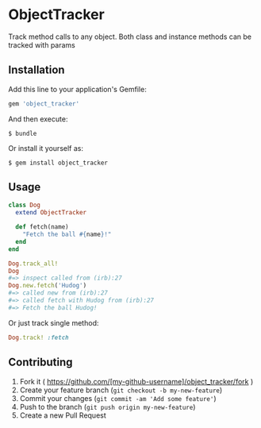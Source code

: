 # ObjectTracker

Track method calls to any object. Both class and instance methods can be tracked with params

## Installation

Add this line to your application's Gemfile:

```ruby
gem 'object_tracker'
```

And then execute:

    $ bundle

Or install it yourself as:

    $ gem install object_tracker

## Usage

```ruby
class Dog
  extend ObjectTracker

  def fetch(name)
    "Fetch the ball #{name}!"
  end
end

Dog.track_all!
Dog
#=> inspect called from (irb):27
Dog.new.fetch('Hudog')
#=> called new from (irb):27
#=> called fetch with Hudog from (irb):27
#=> Fetch the ball Hudog!
```

Or just track single method:

```ruby
Dog.track! :fetch
```

## Contributing

1. Fork it ( https://github.com/[my-github-username]/object_tracker/fork )
2. Create your feature branch (`git checkout -b my-new-feature`)
3. Commit your changes (`git commit -am 'Add some feature'`)
4. Push to the branch (`git push origin my-new-feature`)
5. Create a new Pull Request
